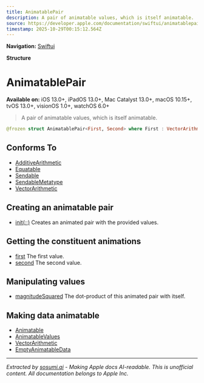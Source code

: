 ```yaml
---
title: AnimatablePair
description: A pair of animatable values, which is itself animatable.
source: https://developer.apple.com/documentation/swiftui/animatablepair
timestamp: 2025-10-29T00:15:12.564Z
---
```


**Navigation:** [Swiftui](/documentation/swiftui)

**Structure**

# AnimatablePair

**Available on:** iOS 13.0+, iPadOS 13.0+, Mac Catalyst 13.0+, macOS 10.15+, tvOS 13.0+, visionOS 1.0+, watchOS 6.0+

> A pair of animatable values, which is itself animatable.

```swift
@frozen struct AnimatablePair<First, Second> where First : VectorArithmetic, Second : VectorArithmetic
```

## Conforms To

- [AdditiveArithmetic](/documentation/Swift/AdditiveArithmetic)
- [Equatable](/documentation/Swift/Equatable)
- [Sendable](/documentation/Swift/Sendable)
- [SendableMetatype](/documentation/Swift/SendableMetatype)
- [VectorArithmetic](/documentation/swiftui/vectorarithmetic)

## Creating an animatable pair

- [init(_:_:)](/documentation/swiftui/animatablepair/init(_:_:)) Creates an animated pair with the provided values.

## Getting the constituent animations

- [first](/documentation/swiftui/animatablepair/first) The first value.
- [second](/documentation/swiftui/animatablepair/second) The second value.

## Manipulating values

- [magnitudeSquared](/documentation/swiftui/animatablepair/magnitudesquared) The dot-product of this animated pair with itself.

## Making data animatable

- [Animatable](/documentation/swiftui/animatable)
- [AnimatableValues](/documentation/swiftui/animatablevalues)
- [VectorArithmetic](/documentation/swiftui/vectorarithmetic)
- [EmptyAnimatableData](/documentation/swiftui/emptyanimatabledata)

---

*Extracted by [sosumi.ai](https://sosumi.ai) - Making Apple docs AI-readable.*
*This is unofficial content. All documentation belongs to Apple Inc.*
